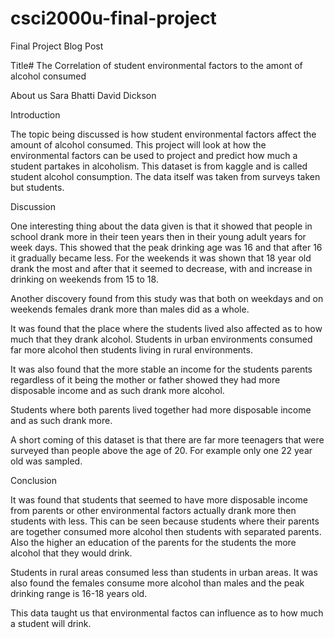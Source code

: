 # csci2000u-final-project
Final Project
Blog Post

Title# The Correlation of student environmental factors to the amont of alcohol consumed

About us Sara Bhatti David Dickson

Introduction

The topic being discussed is how student environmental factors affect the amount of alcohol consumed. This project will look at how the environmental factors can be used to project and predict how much a student partakes in alcoholism. This dataset is from kaggle and is called student alcohol consumption. The data itself was taken from surveys taken but students.

Discussion

One interesting thing about the data given is that it showed that people in school drank more in their teen years then in their young adult years for week days. This showed that the peak drinking age was 16 and that after 16 it gradually became less. For the weekends it was shown that 18 year old drank the most and after that it seemed to decrease, with and increase in drinking on weekends from 15 to 18.

Another discovery found from this study was that both on weekdays and on weekends females drank more than males did as a whole.

It was found that the place where the students lived also affected as to how much that they drank alcohol. Students in urban environments consumed far more alcohol then students living in rural environments.

It was also found that the more stable an income for the students parents regardless of it being the mother or father showed they had more disposable income and as such drank more alcohol.

Students where both parents lived together had more disposable income and as such drank more.

A short coming of this dataset is that there are far more teenagers that were surveyed than people above the age of 20. For example only one 22 year old was sampled.

Conclusion

It was found that students that seemed to have more disposable income from parents or other environmental factors actually drank more then students with less. This can be seen because students where their parents are together consumed more alcohol then students with separated parents. Also the higher an education of the parents for the students the more alcohol that they would drink.

Students in rural areas consumed less than students in urban areas. It was also found the females consume more alcohol than males and the peak drinking range is 16-18 years old.

This data taught us that environmental factos can influence as to how much a student will drink.
